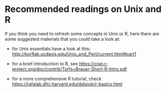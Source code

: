 # Recommended readings on Unix and R 

If you think you need to refresh some concepts in Unix or R, here there are some suggested materials that you could take a look at:

- for Unix essentials have a look at this: http://korflab.ucdavis.edu/Unix_and_Perl/current.html#part1

- for a brief introduction to R, see https://cran.r-project.org/doc/contrib/Torfs+Brauer-Short-R-Intro.pdf

- for a more comprehensive R tutorial, check https://rafalab.dfci.harvard.edu/dsbook/r-basics.html

